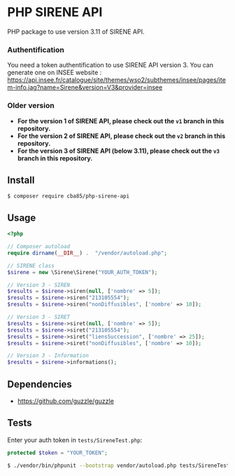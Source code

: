 # PHP SIRENE API

PHP package to use version 3.11 of SIRENE API.

### Authentification

You need a token authentification to use SIRENE API version 3. You can generate one on INSEE website : https://api.insee.fr/catalogue/site/themes/wso2/subthemes/insee/pages/item-info.jag?name=Sirene&version=V3&provider=insee

### Older version

- **For the version 1 of SIRENE API, please check out the `v1` branch in this repository.**
- **For the version 2 of SIRENE API, please check out the `v2` branch in this repository.**
- **For the version 3 of SIRENE API (below 3.11), please check out the `v3` branch in this repository.**

## Install

```
$ composer require cba85/php-sirene-api
```

## Usage

```php
<?php

// Composer autoload
require dirname(__DIR__) .  "/vendor/autoload.php";

// SIRENE class
$sirene = new \Sirene\Sirene("YOUR_AUTH_TOKEN");

// Version 3 - SIREN
$results = $sirene->siren(null, ['nombre' => 5]);
$results = $sirene->siren("213105554");
$results = $sirene->siren("nonDiffusibles", ['nombre' => 10]);

// Version 3 - SIRET
$results = $sirene->siret(null, ['nombre' => 5]);
$results = $sirene->siret("213105554");
$results = $sirene->siret("liensSuccession", ['nombre' => 25]);
$results = $sirene->siret("nonDiffusibles", ['nombre' => 10]);

// Version 3 - Information
$results = $sirene->informations();
```

## Dependencies

- https://github.com/guzzle/guzzle

## Tests

Enter your auth token in `tests/SireneTest.php`:

```php
protected $token = "YOUR_TOKEN";
```

```bash
$ ./vendor/bin/phpunit --bootstrap vendor/autoload.php tests/SireneTest
```